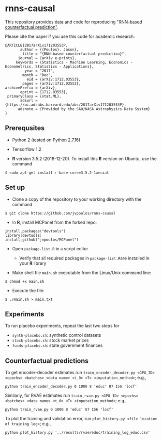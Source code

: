 # rnns-causal

This repository provides data and code for reproducing ["RNN-based counterfactual prediction"](https://arxiv.org/abs/1712.03553).

Please cite the paper if you use this code for academic research:

```
@ARTICLE{2017arXiv171203553P,
       author = {{Poulos}, Jason},
        title = "{RNN-based counterfactual prediction}",
      journal = {arXiv e-prints},
     keywords = {Statistics - Machine Learning, Economics - Econometrics, Statistics - Applications},
         year = "2017",
        month = "Dec",
          eid = {arXiv:1712.03553},
        pages = {arXiv:1712.03553},
archivePrefix = {arXiv},
       eprint = {1712.03553},
 primaryClass = {stat.ML},
       adsurl = {https://ui.adsabs.harvard.edu/abs/2017arXiv171203553P},
      adsnote = {Provided by the SAO/NASA Astrophysics Data System}
}
```

Prerequsites
------

* Python 2 (tested on Python 2.7.16)

* Tensorflow 1.2

* **R** version 3.5.2 (2018-12-20). 
To install this **R** version on Ubuntu, use the command 
```
$ sudo apt-get install r-base-core=3.5.2-1xenial
```
Set up
------
* Clone a copy of the repository to your working directory with the command
```
$ git clone https://github.com/jvpoulos/rnns-causal
```
* In **R**, install MCPanel from the forked repo:
```
install.packages("devtools")
library(devtools) 
install_github("jvpoulos/MCPanel")
```
* Open `package-list.R` in a script editor
  * Verify that all required packages in `package-list.R`are installed in your **R** library

* Make shell file `main.sh` executable from the Linux/Unix command line:
```
$ chmod +x main.sh
```
* Execute the file:
```
$ ./main.sh > main.txt
```

Experiments
------

To run placebo experiments, repeat the last two steps for 

* `synth-placebo.sh`: synthetic control datasets
* `stock-placebo.sh`: stock market prices
* `funds-placebo.sh`: state government finances

Counterfactual predictions
------

To get encoder-decoder estimates run `train_encoder_decoder.py <GPU_ID> <epochs> <batches> <data name> <t_0> <T> <imputation_method>`; e.g., 
```
python train_encoder_decoder.py 0 1000 8 'educ' 87 156 'locf'
```

Similarly, for RVAE estimates run `train_rvae.py <GPU ID> <epochs> <batches> <data name> <t_0> <T> <imputation_method>`; e.g., 
```
python train_rvae.py 0 1000 8 'educ' 87 156 'locf'
```

To plot the training and validation error, run `plot_history.py <file location of training log>`; e.g., 
```
python plot_history.py '../results/rvae/educ/training_log_educ.csv'
```